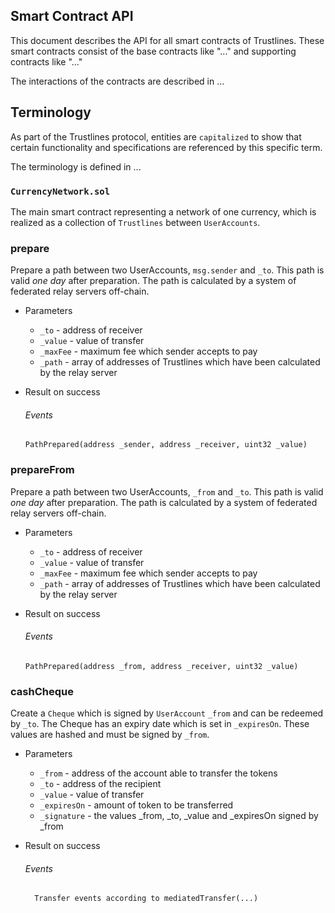 ## Smart Contract API

This document describes the API for all smart contracts of Trustlines.
These smart contracts consist of the base contracts like "..." and supporting contracts like "..."

The interactions of the contracts are described in ...

## Terminology

As part of the Trustlines protocol, entities are `capitalized` to show that certain functionality and specifications are referenced by this specific term.

The terminology is defined in ...

### `CurrencyNetwork.sol`
The main smart contract representing a network of one currency, which is realized as a collection of `Trustlines` between `UserAccounts`.

### prepare

Prepare a path between two UserAccounts, `msg.sender` and `_to`. This path is valid _one day_ after preparation.
The path is calculated by a system of federated relay servers off-chain.

+ Parameters
    + `_to` - address of receiver
    + `_value` - value of transfer
    + `_maxFee` - maximum fee which sender accepts to pay
    + `_path` - array of addresses of Trustlines which have been calculated by the relay server


+ Result on success

  ###### Events

      PathPrepared(address _sender, address _receiver, uint32 _value)

### prepareFrom

Prepare a path between two UserAccounts, `_from` and `_to`. This path is valid _one day_ after preparation.
The path is calculated by a system of federated relay servers off-chain.

+ Parameters
    + `_to` - address of receiver
    + `_value` - value of transfer
    + `_maxFee` - maximum fee which sender accepts to pay
    + `_path` - array of addresses of Trustlines which have been calculated by the relay server


+ Result on success

  ###### Events

      PathPrepared(address _from, address _receiver, uint32 _value)

### cashCheque

Create a `Cheque` which is signed by `UserAccount` `_from` and can be redeemed by `_to`.
The Cheque has an expiry date which is set in `_expiresOn`. These values are hashed and must be signed by `_from`.

+ Parameters
    + `_from` - address of the account able to transfer the tokens
    + `_to` -  address of the recipient
    + `_value` - value of transfer
    + `_expiresOn` - amount of token to be transferred
    + `_signature` - the values _from, _to, _value and _expiresOn signed by _from


+ Result on success

  ###### Events

        Transfer events according to mediatedTransfer(...)
